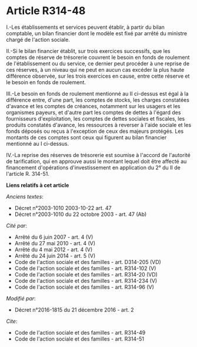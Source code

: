 # Article R314-48

I.-Les établissements et services peuvent établir, à partir du bilan comptable, un bilan financier dont le modèle est fixé
par arrêté du ministre chargé de l'action sociale. 

II.-Si le bilan financier établit, sur trois exercices successifs, que les comptes de réserve de trésorerie couvrent le
besoin en fonds de roulement de l'établissement ou du service, ce dernier peut procéder à une reprise de ces réserves, à un
niveau qui ne peut en aucun cas excéder la plus haute différence observée, sur les trois exercices en cause, entre cette
réserve et le besoin en fonds de roulement. 

III.-Le besoin en fonds de roulement mentionné au II ci-dessus est égal à la différence entre, d'une part, les comptes de
stocks, les charges constatées d'avance et les comptes de créances, notamment sur les usagers et les organismes payeurs, et
d'autre part les comptes de dettes à l'égard des fournisseurs d'exploitation, les comptes de dettes sociales et fiscales, les
produits constatés d'avance, les ressources à reverser à l'aide sociale et les fonds déposés ou reçus à l'exception de ceux
des majeurs protégés. Les montants de ces comptes sont ceux qui figurent au bilan financier mentionné au I ci-dessus. 

IV.-La reprise des réserves de trésorerie est soumise à l'accord de l'autorité de tarification, qui en approuve aussi le
montant lequel doit être affecté au financement d'opérations d'investissement en application du 2° du II de l'article R.
314-51.

**Liens relatifs à cet article**

_Anciens textes_:

  - Décret n°2003-1010 2003-10-22 art. 47
  - Décret n°2003-1010 du 22 octobre 2003 - art. 47 (Ab)

_Cité par_:

  - Arrêté du 6 juin 2007 - art. 4 (V)
  - Arrêté du 27 mai 2010 - art. 4 (V)
  - Arrêté du 4 mai 2012 - art. 4 (V)
  - Arrêté du 24 juin 2014 - art. 5 (V)
  - Code de l'action sociale et des familles - art. D314-205 (VD)
  - Code de l'action sociale et des familles - art. R314-102 (V)
  - Code de l'action sociale et des familles - art. R314-20 (VD)
  - Code de l'action sociale et des familles - art. R314-234 (V)
  - Code de l'action sociale et des familles - art. R314-96 (V)

_Modifié par_:

  - Décret n°2016-1815 du 21 décembre 2016 - art. 2

_Cite_:

  - Code de l'action sociale et des familles - art. R314-49
  - Code de l'action sociale et des familles - art. R314-51
